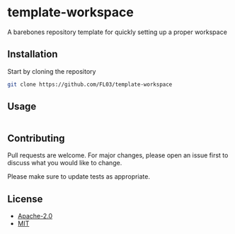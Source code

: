 # template-workspace

A barebones repository template for quickly setting up a proper workspace

## Installation

Start by cloning the repository

```bash
git clone https://github.com/FL03/template-workspace

```

## Usage

```rust

```

## Contributing

Pull requests are welcome. For major changes, please open an issue first
to discuss what you would like to change.

Please make sure to update tests as appropriate.

## License

* [Apache-2.0](https://choosealicense.com/licenses/apache-2.0/)
* [MIT](https://choosealicense.com/licenses/mit/)
